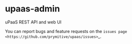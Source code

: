 upaas-admin
===========

uPaaS REST API and web UI

You can report bugs and feature requests on the `issues page <https://github.com/prymitive/upaas/issues>`_.
